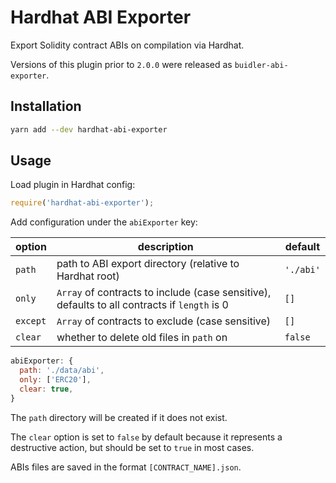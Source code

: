 # Hardhat ABI Exporter

Export Solidity contract ABIs on compilation via Hardhat.

Versions of this plugin prior to `2.0.0` were released as `buidler-abi-exporter`.

## Installation

```bash
yarn add --dev hardhat-abi-exporter
```

## Usage

Load plugin in Hardhat config:

```javascript
require('hardhat-abi-exporter');
```

Add configuration under the `abiExporter` key:

| option | description | default |
|-|-|-|
| `path` | path to ABI export directory (relative to Hardhat root) | `'./abi'`
| `only` | `Array` of contracts to include (case sensitive), defaults to all contracts if `length` is 0 | `[]` |
| `except` | `Array` of contracts to exclude (case sensitive) | `[]` |
| `clear` | whether to delete old files in `path` on  | `false` |

```javascript
abiExporter: {
  path: './data/abi',
  only: ['ERC20'],
  clear: true,
}
```

The `path` directory will be created if it does not exist.

The `clear` option is set to `false` by default because it represents a destructive action, but should be set to `true` in most cases.

ABIs files are saved in the format `[CONTRACT_NAME].json`.
